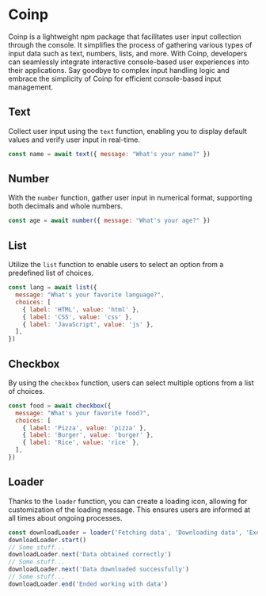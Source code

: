 # Coinp

Coinp is a lightweight npm package that facilitates user input collection through the console. It simplifies the process of gathering various types of input data such as text, numbers, lists, and more. With Coinp, developers can seamlessly integrate interactive console-based user experiences into their applications. Say goodbye to complex input handling logic and embrace the simplicity of Coinp for efficient console-based input management.

## Text

Collect user input using the `text` function, enabling you to display default values and verify user input in real-time.

```javascript
const name = await text({ message: "What's your name?" })
```

## Number

With the `number` function, gather user input in numerical format, supporting both decimals and whole numbers.

```javascript
const age = await number({ message: "What's your age?" })
```

## List

Utilize the `list` function to enable users to select an option from a predefined list of choices.

```javascript
const lang = await list({
  message: "What's your favorite language?",
  choices: [
    { label: 'HTML', value: 'html' },
    { label: 'CSS', value: 'css' },
    { label: 'JavaScript', value: 'js' },
  ],
})
```

## Checkbox

By using the `checkbox` function, users can select multiple options from a list of choices.

```javascript
const food = await checkbox({
  message: "What's your favorite food?",
  choices: [
    { label: 'Pizza', value: 'pizza' },
    { label: 'Burger', value: 'burger' },
    { label: 'Rice', value: 'rice' },
  ],
})
```

## Loader

Thanks to the `loader` function, you can create a loading icon, allowing for customization of the loading message. This ensures users are informed at all times about ongoing processes.

```javascript
const downloadLoader = loader('Fetching data', 'Downloading data', 'Executing data')
downloadLoader.start()
// Some stuff...
downloadLoader.next('Data obtained correctly')
// Some stuff...
downloadLoader.next('Data downloaded successfully')
// Some stuff...
downloadLoader.end('Ended working with data')
```
